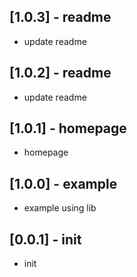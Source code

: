 ## [1.0.3] - readme
* update readme
## [1.0.2] - readme
* update readme
## [1.0.1] - homepage
* homepage
## [1.0.0] - example
* example using lib

## [0.0.1] - init
* init
